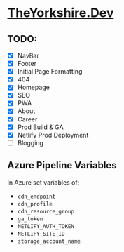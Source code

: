 # [TheYorkshire.Dev](https://theyorkshire.dev)

## TODO:
- [x] NavBar
- [x] Footer
- [x] Initial Page Formatting
- [x] 404
- [X] Homepage
- [X] SEO
- [X] PWA
- [X] About
- [X] Career
- [X] Prod Build & GA
- [X] Netlify Prod Deployment
- [ ] Blogging

## Azure Pipeline Variables

In Azure set variables of:
* `cdn_endpoint`
* `cdn_profile`
* `cdn_resource_group`
* `ga_token`
* `NETLIFY_AUTH_TOKEN`
* `NETLIFY_SITE_ID`
* `storage_account_name`